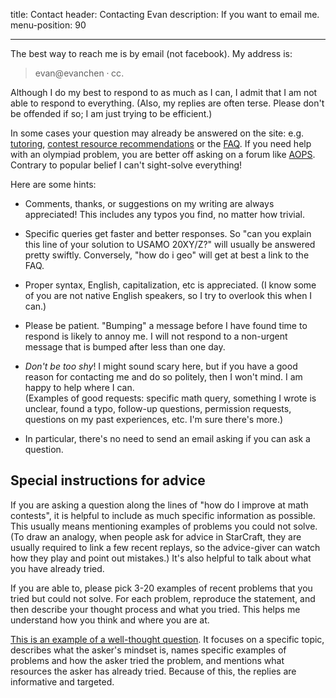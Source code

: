 title: Contact
header: Contacting Evan
description: If you want to email me.
menu-position: 90


---

The best way to reach me is by email (not facebook).
My address is:

> $\text{evan}@\text{evanchen}\cdot\text{cc}$.

Although I do my best to respond to as much as I can,
I admit that I am not able to respond to everything.
(Also, my replies are often terse.
Please don't be offended if so; I am just trying to be efficient.)

In some cases your question may already be answered on the site:
e.g. [tutoring](otis.html),
[contest resource recommendations](recommend.html)
or the [FAQ](faqs.html).
If you need help with an olympiad problem,
you are better off asking on a forum like [AOPS](artofproblemsolving.com).
Contrary to popular belief I can't sight-solve everything!

Here are some hints:

* Comments, thanks, or suggestions on my writing are always appreciated!
  This includes any typos you find, no matter how trivial.

* Specific queries get faster and better responses.
  So "can you explain this line of your solution to USAMO 20XY/Z?"
  will usually be answered pretty swiftly.
  Conversely, "how do i geo" will get at best a link to the FAQ.

* Proper syntax, English, capitalization, etc is appreciated.
  (I know some of you are not native English speakers,
  so I try to overlook this when I can.)

* Please be patient. "Bumping" a message before
  I have found time to respond is likely to annoy me.
  I will not respond to a non-urgent message
  that is bumped after less than one day.

* *Don't be too shy*! I might sound scary here,
  but if you have a good reason for contacting me
  and do so politely, then I won't mind.
  I am happy to help where I can. <br>
  (Examples of good requests: specific math query,
  something I wrote is unclear, found a typo,
  follow-up questions, permission requests,
  questions on my past experiences, etc.  I'm sure there's more.)

* In particular, there's no need to send an email
  asking if you can ask a question.

## Special instructions for advice

If you are asking a question along the lines of "how do I improve at math contests",
it is helpful to include as much specific information as possible.
This usually means mentioning examples of problems you could not solve.
(To draw an analogy, when people ask for advice in StarCraft,
they are usually required to link a few recent replays,
so the advice-giver can watch how they play and point out mistakes.)
It's also helpful to talk about what you have already tried.

If you are able to, please pick 3-20 examples of recent problems that you tried
but could not solve.
For each problem, reproduce the statement,
and then describe your thought process and what you tried.
This helps me understand how you think and where you are at.

[This is an example of a well-thought question](https://aops.com/community/p15430373).
It focuses on a specific topic, describes what the asker's mindset is,
names specific examples of problems and how the asker tried the problem,
and mentions what resources the asker has already tried.
Because of this, the replies are informative and targeted.
